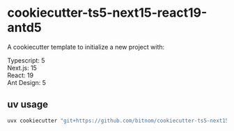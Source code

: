 # cookiecutter-ts5-next15-react19-antd5

A cookiecutter template to initialize a new project with:

Typescript: 5<BR>
Next.js: 15<BR>
React: 19<BR>
Ant Design: 5

## uv usage

```bash
uvx cookiecutter "git+https://github.com/bitnom/cookiecutter-ts5-next15-react19-antd5"
```
